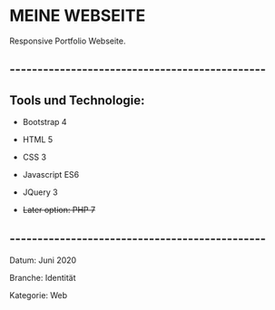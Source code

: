 # MEINE WEBSEITE

Responsive Portfolio Webseite.



## ----------------------------------------------

## Tools und Technologie:

* Bootstrap 4

* HTML 5

* CSS 3

* Javascript ES6

* JQuery 3

* ~~Later option: 	PHP 7~~	 


## ----------------------------------------------

Datum: Juni 2020

Branche: Identität

Kategorie: Web
